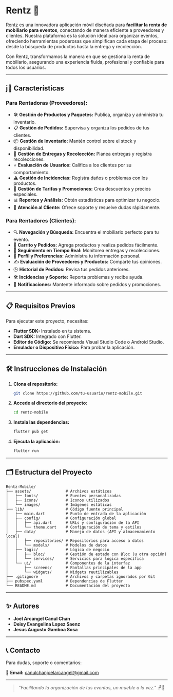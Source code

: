 # Rentz 🎉

Rentz es una innovadora aplicación móvil diseñada para **facilitar la renta de mobiliario para eventos**, conectando de manera eficiente a proveedores y clientes. Nuestra plataforma es la solución ideal para organizar eventos, ofreciendo herramientas poderosas que simplifican cada etapa del proceso: desde la búsqueda de productos hasta la entrega y recolección.

Con Rentz, transformamos la manera en que se gestiona la renta de mobiliario, asegurando una experiencia fluida, profesional y confiable para todos los usuarios.

---

## j🚀 Características

### Para Rentadoras (Proveedores):
- 🛠️ **Gestión de Productos y Paquetes:** Publica, organiza y administra tu inventario.
- 📋 **Gestión de Pedidos:** Supervisa y organiza los pedidos de tus clientes.
- 📦 **Gestión de Inventario:** Mantén control sobre el stock y disponibilidad.
- 🚚 **Gestión de Entregas y Recolección:** Planea entregas y registra recolecciones.
- ⭐ **Evaluación de Usuarios:** Califica a los clientes por su comportamiento.
- ⚠️ **Gestión de Incidencias:** Registra daños o problemas con los productos.
- 💸 **Gestión de Tarifas y Promociones:** Crea descuentos y precios especiales.
- 📊 **Reportes y Análisis:** Obtén estadísticas para optimizar tu negocio.
- 💬 **Atención al Cliente:** Ofrece soporte y resuelve dudas rápidamente.

### Para Rentadores (Clientes):
- 🔍 **Navegación y Búsqueda:** Encuentra el mobiliario perfecto para tu evento.
- 🛒 **Carrito y Pedidos:** Agrega productos y realiza pedidos fácilmente.
- 📍 **Seguimiento en Tiempo Real:** Monitorea entregas y recolecciones.
- 👤 **Perfil y Preferencias:** Administra tu información personal.
- ✍️ **Evaluación de Proveedores y Productos:** Comparte tus opiniones.
- 🕒 **Historial de Pedidos:** Revisa tus pedidos anteriores.
- 🛠️ **Incidencias y Soporte:** Reporta problemas y recibe ayuda.
- 🔔 **Notificaciones:** Mantente informado sobre pedidos y promociones.

---

## 📋 Requisitos Previos

Para ejecutar este proyecto, necesitas:

- **Flutter SDK:** Instalado en tu sistema.
- **Dart SDK:** Integrado con Flutter.
- **Editor de Código:** Se recomienda Visual Studio Code o Android Studio.
- **Emulador o Dispositivo Físico:** Para probar la aplicación.

---

## 🛠️ Instrucciones de Instalación

1. **Clona el repositorio:**
   ```bash
   git clone https://github.com/tu-usuario/rentz-mobile.git
   ```

2. **Accede al directorio del proyecto:**
   ```bash
   cd rentz-mobile
   ```

3. **Instala las dependencias:**
   ```bash
   flutter pub get
   ```

4. **Ejecuta la aplicación:**
   ```bash
   flutter run
   ```

---

## 🗂️ Estructura del Proyecto

```plaintext
Rentz-Mobile/
├── assets/               # Archivos estáticos
│   ├── fonts/            # Fuentes personalizadas
│   ├── icons/            # Íconos utilizados
│   └── images/           # Imágenes estáticas
├── lib/                  # Código fuente principal
│   ├── main.dart         # Punto de entrada de la aplicación
│   ├── config/           # Configuración global
│   │   ├── api.dart      # URLs y configuración de la API
│   │   └── theme.dart    # Configuración de tema y estilos
│   ├── data/             # Manejo de datos (API y almacenamiento local)
│   │   ├── repositories/ # Repositorios para acceso a datos
│   │   └── models/       # Modelos de datos
│   ├── logic/            # Lógica de negocio
│   │   ├── bloc/         # Gestión de estado con Bloc (u otra opción)
│   │   └── services/     # Servicios para lógica específica
│   └── ui/               # Componentes de la interfaz
│       ├── screens/      # Pantallas principales de la app
│       └── widgets/      # Widgets reutilizables
├── .gitignore            # Archivos y carpetas ignorados por Git
├── pubspec.yaml          # Dependencias de Flutter
└── README.md             # Documentación del proyecto
```

---

## ✨ Autores

- **Joel Arcangel Canul Chan**
- **Deisy Evangelina Lopez Saenz**
- **Jesus Augusto Gamboa Sosa**

---

## 📞 Contacto

Para dudas, soporte o comentarios:

📧 **Email:** [canulchanjoelarcangel@gmail.com](mailto:canulchanjoelarcangel@gmail.com)

---

> _"Facilitando la organización de tus eventos, un mueble a la vez."_ 🪑🎊
